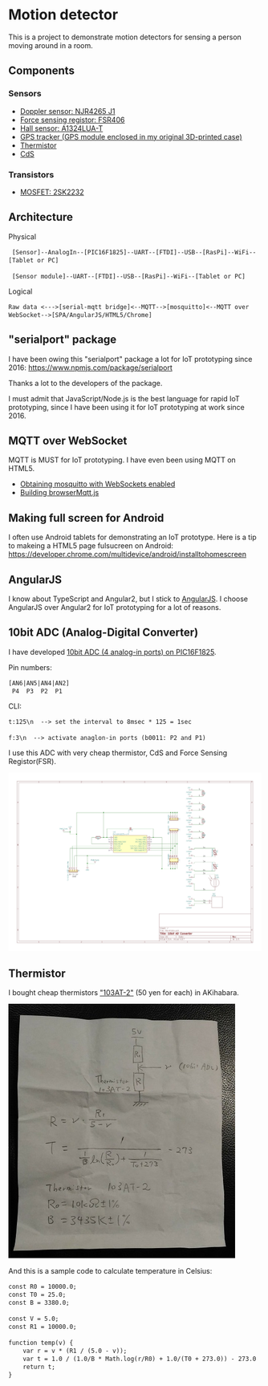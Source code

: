 # Motion detector

This is a project to demonstrate motion detectors for sensing a person moving around in a room.

## Components

### Sensors

- [Doppler sensor: NJR4265 J1](http://akizukidenshi.com/catalog/g/gK-07776/)
- [Force sensing registor: FSR406](http://akizukidenshi.com/catalog/g/gP-04158/)
- [Hall sensor: A1324LUA-T](http://akizukidenshi.com/catalog/g/gI-07014/)
- [GPS tracker (GPS module enclosed in my original 3D-printed case)](https://github.com/araobp/gps_android)
- [Thermistor](http://akizukidenshi.com/catalog/g/gP-07258/)
- [CdS](http://akizukidenshi.com/catalog/g/gI-00110/)

### Transistors

- [MOSFET: 2SK2232](http://akizukidenshi.com/catalog/g/gI-02414/)

## Architecture

Physical
```
 [Sensor]--AnalogIn--[PIC16F1825]--UART--[FTDI]--USB--[RasPi]--WiFi--[Tablet or PC]
 
 [Sensor module]--UART--[FTDI]--USB--[RasPi]--WiFi--[Tablet or PC]
```

Logical
```
Raw data <--->[serial-mqtt bridge]<--MQTT-->[mosquitto]<--MQTT over WebSocket-->[SPA/AngularJS/HTML5/Chrome]
```

## "serialport" package

I have been owing this "serialport" package a lot for IoT prototyping since 2016: https://www.npmjs.com/package/serialport

Thanks a lot to the developers of the package.

I must admit that JavaScript/Node.js is the best language for rapid IoT prototyping, since I have been using it for IoT prototyping at work since 2016.

## MQTT over WebSocket

MQTT is MUST for IoT prototyping. I have even been using MQTT on HTML5.
- [Obtaining mosquitto with WebSockets enabled](https://xperimentia.com/2015/08/20/installing-mosquitto-mqtt-broker-on-raspberry-pi-with-websockets/)
- [Building browserMqtt.js](https://github.com/mqttjs/MQTT.js/)

## Making full screen for Android

I often use Android tablets for demonstrating an IoT prototype. Here is a tip to makeing a HTML5 page fulsucreen on Android: https://developer.chrome.com/multidevice/android/installtohomescreen

## AngularJS

I know about TypeScript and Angular2, but I stick to [AngularJS](https://angularjs.org/). I choose AngularJS over Angular2 for IoT prototyping for a lot of reasons.

## 10bit ADC (Analog-Digital Converter)

I have developed [10bit ADC (4 analog-in ports) on PIC16F1825](./src/pic16f1825/adc.X).


Pin numbers:
```
[AN6|AN5|AN4|AN2]
 P4  P3  P2  P1
```

CLI:
```
t:125\n  --> set the interval to 8msec * 125 = 1sec 

f:3\n  --> activate anaglon-in ports (b0011: P2 and P1)
```

I use this ADC with very cheap thermistor, CdS and Force Sensing Registor(FSR).

![adc_circuit](./doc/adc_circuit.jpg)

## Thermistor

I bought cheap thermistors ["103AT-2"](http://akizukidenshi.com/catalog/g/gP-07258/) (50 yen for each) in AKihabara.

![calc](./src/thermistor/calc.jpg)

And this is a sample code to calculate temperature in Celsius:
```
const R0 = 10000.0;
const T0 = 25.0;
const B = 3380.0;

const V = 5.0;
const R1 = 10000.0;

function temp(v) {
    var r = v * (R1 / (5.0 - v));
    var t = 1.0 / (1.0/B * Math.log(r/R0) + 1.0/(T0 + 273.0)) - 273.0
    return t;
}
```
